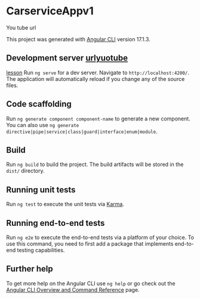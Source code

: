 # CarserviceAppv1
You tube url  


This project was generated with [Angular CLI](https://github.com/angular/angular-cli) version 17.1.3.

## Development server [urlyuotube](https://www.youtube.com/watch?v=rAWlJMe_7rg)
[lesson](https://www.youtube.com/watch?v=YJEnopFp8Ak&list=PL2bJ6t_D6_KSSiM2Y8T32-5KgaNzzS4R6&index=3)
Run `ng serve` for a dev server. Navigate to `http://localhost:4200/`. The application will automatically reload if you change any of the source files.

## Code scaffolding

Run `ng generate component component-name` to generate a new component. You can also use `ng generate directive|pipe|service|class|guard|interface|enum|module`.

## Build

Run `ng build` to build the project. The build artifacts will be stored in the `dist/` directory.

## Running unit tests

Run `ng test` to execute the unit tests via [Karma](https://karma-runner.github.io).

## Running end-to-end tests

Run `ng e2e` to execute the end-to-end tests via a platform of your choice. To use this command, you need to first add a package that implements end-to-end testing capabilities.

## Further help

To get more help on the Angular CLI use `ng help` or go check out the [Angular CLI Overview and Command Reference](https://angular.io/cli) page.
